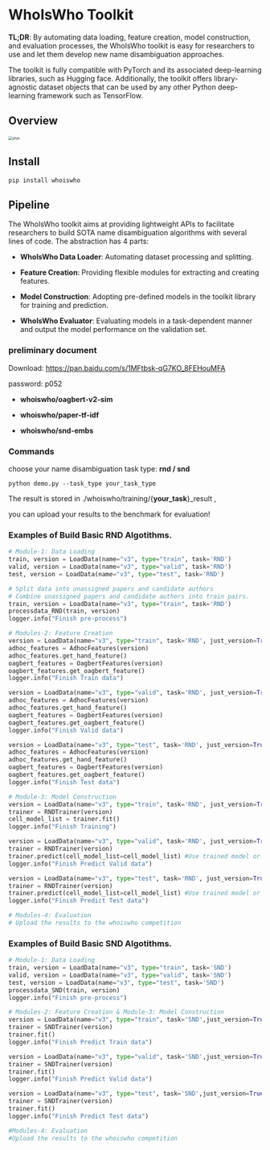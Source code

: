 # WhoIsWho Toolkit
**TL;DR**: By automating data loading, feature creation, model construction, and evaluation processes, the WhoIsWho toolkit is easy for researchers to use and let them develop new name disambiguation approaches.

The toolkit is fully compatible with PyTorch and its associated deep-learning libraries, such as Hugging face. Additionally, the toolkit offers library-agnostic dataset objects that can be used by any other Python deep-learning framework such as TensorFlow.  

## Overview

<img src="whoiswho_pipeline.png" alt="shot" style="zoom:50%;" />

## Install

```
pip install whoiswho
```


## Pipeline
The WhoIsWho toolkit aims at providing lightweight APIs to facilitate researchers to build SOTA name disambiguation algorithms with several lines of code. The abstraction has 4 parts:
* **WhoIsWho Data Loader**: Automating dataset processing and splitting. 

* **Feature Creation**: Providing flexible modules for extracting and creating features.

* **Model Construction**: Adopting pre-defined models in the toolkit library for training and prediction.

* **WhoIsWho Evaluator**: Evaluating models in a task-dependent manner and output the model performance on the validation set.

  

### preliminary document
Download:  https://pan.baidu.com/s/1MFtbsk-qG7KO_8FEHouMFA 

password: p052
* **whoiswho/oagbert-v2-sim**

* **whoiswho/paper-tf-idf**

* **whoiswho/snd-embs**

  


### Commands
choose your name disambiguation task type: **rnd / snd**
```shell
python demo.py --task_type your_task_type
```

The result is stored in ./whoiswho/training/{**your_task**}_result , 

you can upload your results to the benchmark for evaluation!

### Examples of Build Basic RND Algotithms.

```python
# Module-1: Data Loading
train, version = LoadData(name="v3", type="train", task='RND')
valid, version = LoadData(name="v3", type="valid", task='RND')
test, version = LoadData(name="v3", type="test", task='RND')

# Split data into unassigned papers and candidate authors
# Combine unassigned papers and candidate authors into train pairs.
train, version = LoadData(name="v3", type="train", task='RND')
processdata_RND(train, version)
logger.info("Finish pre-process")

# Modules-2: Feature Creation
version = LoadData(name="v3", type="train", task='RND', just_version=True)
adhoc_features = AdhocFeatures(version)
adhoc_features.get_hand_feature()
oagbert_features = OagbertFeatures(version)
oagbert_features.get_oagbert_feature()
logger.info("Finish Train data")

version = LoadData(name="v3", type="valid", task='RND', just_version=True)
adhoc_features = AdhocFeatures(version)
adhoc_features.get_hand_feature()
oagbert_features = OagbertFeatures(version)
oagbert_features.get_oagbert_feature()
logger.info("Finish Valid data")

version = LoadData(name="v3", type="test", task='RND', just_version=True)
adhoc_features = AdhocFeatures(version)
adhoc_features.get_hand_feature()
oagbert_features = OagbertFeatures(version)
oagbert_features.get_oagbert_feature()
logger.info("Finish Test data")

# Module-3: Model Construction
version = LoadData(name="v3", type="train", task='RND', just_version=True)
trainer = RNDTrainer(version)
cell_model_list = trainer.fit()
logger.info("Finish Training")

version = LoadData(name="v3", type="valid", task='RND', just_version=True)
trainer = RNDTrainer(version)
trainer.predict(cell_model_list=cell_model_list) #Use trained model or model path.
logger.info("Finish Predict Valid data")

version = LoadData(name="v3", type="test", task='RND', just_version=True)
trainer = RNDTrainer(version)
trainer.predict(cell_model_list=cell_model_list) #Use trained model or model path.
logger.info("Finish Predict Test data")

# Modules-4: Evaluation
# Upload the results to the whoiswho competition
```



### Examples of Build Basic SND Algotithms.

```python
# Module-1: Data Loading
train, version = LoadData(name="v3", type="train", task='SND')
valid, version = LoadData(name="v3", type="valid", task='SND')
test, version = LoadData(name="v3", type="test", task='SND')
processdata_SND(train, version)
logger.info("Finish pre-process")

# Modules-2: Feature Creation & Module-3: Model Construction
version = LoadData(name="v3", type="train", task='SND',just_version=True)
trainer = SNDTrainer(version)
trainer.fit()
logger.info("Finish Predict Train data")

version = LoadData(name="v3", type="valid", task='SND',just_version=True)
trainer = SNDTrainer(version)
trainer.fit()
logger.info("Finish Predict Valid data")

version = LoadData(name="v3", type="test", task='SND',just_version=True)
trainer = SNDTrainer(version)
trainer.fit()
logger.info("Finish Predict Test data")

#Modules-4: Evaluation
#Upload the results to the whoiswho competition
```

